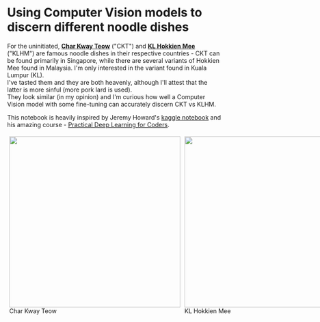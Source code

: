 # Using Computer Vision models to discern different noodle dishes

For the uninitiated, [**Char Kway Teow**](https://en.wikipedia.org/wiki/Char_kway_teow) ("CKT") and [**KL Hokkien Mee**](https://thewoksoflife.com/malaysian-hokkien-mee/#:~:text=What%20is%20%E2%80%9CKL%E2%80%9D%20Hokkien%20Mee,I%20would%20skip%20this%20recipe!) ("KLHM") are famous noodle dishes in their respective countries - CKT can be found primarily in Singapore, while there are several variants of Hokkien Mee found in Malaysia. I'm only interested in the variant found in Kuala Lumpur (KL).  
I've tasted them and they are both heavenly, although I'll attest that the latter is more sinful (more pork lard is used).  
They look similar (in my opinion) and I'm curious how well a Computer Vision model with some fine-tuning can accurately discern CKT vs KLHM.

This notebook is heavily inspired by Jeremy Howard's [kaggle notebook](https://www.kaggle.com/code/jhoward/is-it-a-bird-creating-a-model-from-your-own-data) and his amazing course - [Practical Deep Learning for Coders](https://course.fast.ai/Lessons/lesson1.html).


<div style="display: flex;">
    <figure style="margin: 5px;">
        <img src="https://images.lifestyleasia.com/wp-content/uploads/sites/6/2023/01/27180753/best-char-kway-teow-singapore-hawker-stalls-heritage-local-food-hawker-centre.jpg?" width="400">
        <figcaption>Char Kway Teow</figcaption>
    </figure>
    <figure style="margin: 5px;">
        <img src="https://1.bp.blogspot.com/-JYKSvvSuJP8/X7hlGoQsEzI/AAAAAAABCfk/OPk0_qFpU5E9spa_p33sqgA0gNXyqCngACLcBGAsYHQ/s2048/KL%2BHokkien%2Bmee.jpg" width="400">
        <figcaption>KL Hokkien Mee</figcaption>
    </figure>
</div>
